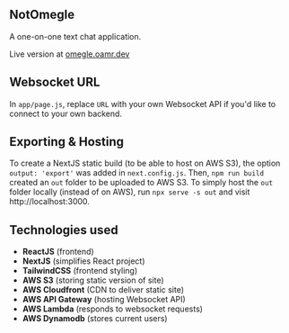 ## NotOmegle

A one-on-one text chat application.

Live version at [omegle.oamr.dev](https://omegle.oamr.dev)

## Websocket URL

In `app/page.js`, replace `URL` with your own Websocket API if you'd like to connect to your own backend.

## Exporting & Hosting

To create a NextJS static build (to be able to host on AWS S3), the option `output: 'export'` was added in `next.config.js`. Then, `npm run build` created an `out` folder to be uploaded to AWS S3. To simply host the `out` folder locally (instead of on AWS), run `npx serve -s out` and visit http://localhost:3000.

## Technologies used

- **ReactJS** (frontend)
- **NextJS** (simplifies React project)
- **TailwindCSS** (frontend styling)
- **AWS S3** (storing static version of site)
- **AWS Cloudfront** (CDN to deliver static site)
- **AWS API Gateway** (hosting Websocket API)
- **AWS Lambda** (responds to websocket requests)
- **AWS Dynamodb** (stores current users)
